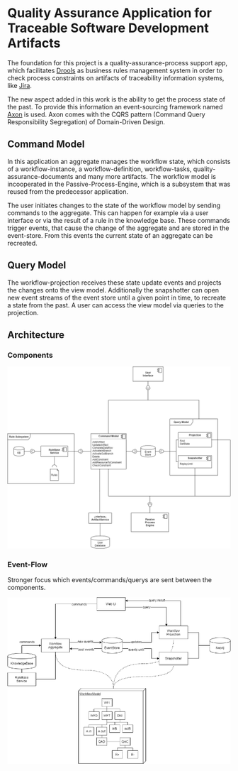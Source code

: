 # Quality Assurance Application for Traceable Software Development Artifacts

The foundation for this project is a quality-assurance-process support app, which facilitates [Drools](https://www.drools.org/) as business rules management system in order to check process constraints on artifacts of traceability information systems, like [Jira](https://www.atlassian.com/de/software/jira).

The new aspect added in this work is the ability to get the process state of the past.
To provide this information an event-sourcing framework named [Axon](https://axoniq.io/) is used.
Axon comes with the CQRS pattern (Command Query Responsibility Segregation) of Domain-Driven Design.

## Command Model
In this application an aggregate manages the workflow state, which consists of a workflow-instance, a workflow-definition, workflow-tasks, quality-assurance-documents and many more artifacts. The workflow model is incooperated in the Passive-Process-Engine, which is a subsystem that was reused from the predecessor application.

The user initiates changes to the state of the workflow model by sending commands to the aggregate. This can happen for example via a user interface or via the result of a rule in the knowledge base. These commands trigger events, that cause the change of the aggregate and are stored in the event-store. From this events the current state of an aggregate can be recreated.

## Query Model
The workflow-projection receives these state update events and projects the changes onto the view model. Additionally the snapshotter can open new event streams of the event store until a given point in time, to recreate a state from the past.
A user can access the view model via queries to the projection.

## Architecture
### Components

![](components.png)

### Event-Flow
Stronger focus which events/commands/querys are sent between the components.

![](architecture.PNG)
